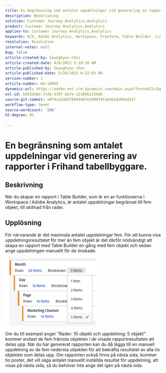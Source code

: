 ```yaml
---
title: En begränsning som antalet uppdelningar vid generering av rapporter i Frihand tabellbyggare.
description: Beskrivning
solution: Customer Journey Analytics,Analytics
product: Customer Journey Analytics,Analytics
applies-to: Customer Journey Analytics,Analytics
keywords: KCS, Adobe Analytics, Workspace, Freeform, Table Builder, Limitation
resolution: Resolution
internal-notes: null
bug: false
article-created-by: Seunghyun Choi
article-created-date: 4/6/2022 5:19:20 AM
article-published-by: Seunghyun Choi
article-published-date: 5/20/2022 6:22:03 AM
version-number: 1
article-number: KA-19095
dynamics-url: https://adobe-ent.crm.dynamics.com/main.aspx?forceUCI=1&pagetype=entityrecord&etn=knowledgearticle&id=b2adbf19-69b5-ec11-983f-000d3a5d0e57
exl-id: bd55d38e-7cda-478f-8a7e-12108b2158db
source-git-commit: e8f4ca2dd578944d4fe399074fab461de88ad247
workflow-type: tm+mt
source-wordcount: '206'
ht-degree: 0%

---
```


# En begränsning som antalet uppdelningar vid generering av rapporter i Frihand tabellbyggare.

## Beskrivning

När du skapar en rapport i Table Builder, som är en av funktionerna i Workspace i Adobe Analytics, är antalet uppdelningar begränsat till fem objekt, till skillnad från rader. 

## Upplösning


För närvarande är det maximala antalet uppdelningar fem. För att kunna visa uppdelningsresultatet för mer än fem objekt är det därför nödvändigt att skapa en rapport med Table Builder en gång med fem objekt och sedan ange uppdelningen manuellt för de önskade.

![](assets/936a2ca2-6ab5-ec11-983f-000d3a5d0e57.png)

Om du till exempel anger &quot;Rader: 10 objekt och uppdelning: 5 objekt&quot; kommer endast de fem främsta objekten i de visade rapportresultaten att delas upp. När du har genererat rapporten kan du då lägga till en manuell uppdelning av de fem nedersta objekten för att bekräfta resultatet av alla tio objekten som delas upp. Om rapporten också finns på nästa sida, kommer tio poster, det vill säga antalet manuellt inställda resultat för uppdelning, att visas på nästa sida, så du behöver inte ange det igen på nästa sida.
